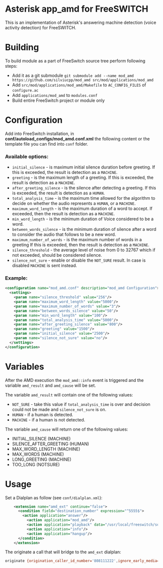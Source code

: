 # Asterisk app_amd for FreeSWITCH

This is an implementation of Asterisk's answering machine detection (voice activity detection) for FreeSWITCH.

# Building 

To build module as a part of FreeSwitch source tree perform following steps:

- Add it as a git submodule `git submodule add --name mod_amd https://github.com/silviucpp/mod_amd src/mod/applications/mod_amd`
- Add `src/mod/applications/mod_amd/Makefile` to `AC_CONFIG_FILES` of `configure.ac`
- Add `applications/mod_amd` to `modules.conf`
- Build entire FreeSwitch project or module only

# Configuration

Add into FreeSwitch installation, in **conf/autoload_configs/mod_amd.conf.xml** the following content or the template file you can find into `conf` folder. 

### Available options:

- `initial_silence` - is maximum initial silence duration before greeting. If this is exceeded, the result is detection as a `MACHINE`.
- `greeting` - is the maximum length of a greeting. If this is exceeded, the result is detection as a `MACHINE`.
- `after_greeting_silence` - is the silence after detecting a greeting. If this is exceeded, the result is detection as a `HUMAN`.
- `total_analysis_time` - is the maximum time allowed for the algorithm to decide on whether the audio represents a `HUMAN`, or a `MACHINE`.
- `maximum_word_length` - is the maximum duration of a word to accept. If exceeded, then the result is detection as a `MACHINE`.
- `min_word_length` - is the minimum duration of Voice considered to be a word.
- `between_words_silence` - is the minimum duration of silence after a word to consider the audio that follows to be a new word.
- `maximum_number_of_words` - is the maximum number of words in a greeting If this is exceeded, then the result is detection as a `MACHINE`.
- `silence_threshold` - the average level of noise from 0 to 32767 which if not exceeded, should be considered silence.
- `silence_not_sure` - enable or disable the `NOT_SURE` result. In case is disabled `MACHINE` is sent instead.

### Example:

```xml
<configuration name="mod_amd.conf" description="mod_amd Configuration">
  <settings>
    <param name="silence_threshold" value="256"/>
    <param name="maximum_word_length" value="5000"/>
    <param name="maximum_number_of_words" value="3"/>
    <param name="between_words_silence" value="50"/>
    <param name="min_word_length" value="100"/>
    <param name="total_analysis_time" value="5000"/>
    <param name="after_greeting_silence" value="800"/>
    <param name="greeting" value="1500"/>
    <param name="initial_silence" value="2500"/>
    <param name="silence_not_sure" value="no"/>
  </settings>
</configuration>
```

# Variables

After the AMD execution the `mod_amd::info` event is triggered and the variable `amd_result` and `amd_cause` will be set.

The variable `amd_result` will contain one of the following values:

- `NOT_SURE` - take this value if `total_analysis_time` is over and decision could not be made and `silence_not_sure` is on.
- `HUMAN` - if a human is detected.
- `MACHINE` - if a human is not detected.

The variable `amd_cause` will return one of the following values:

- INITIAL_SILENCE (MACHINE)
- SILENCE_AFTER_GREETING (HUMAN)
- MAX_WORD_LENGTH (MACHINE)
- MAX_WORDS (MACHINE)
- LONG_GREETING (MACHINE)
- TOO_LONG (NOTSURE)

# Usage

Set a Dialplan as follow (see `conf/dialplan.xml`):

```xml
    <extension name="amd_ext" continue="false">
      <condition field="destination_number" expression="^5555$">
        <action application="answer"/>
          <action application="mod_amd"/>
          <action application="playback" data="/usr/local/freeswitch/sounds/en/us/callie/voicemail/8000/vm-hello.wav"/>
          <action application="info"/>
          <action application="hangup"/>
      </condition>
    </extension>
```

The originate a call that will bridge to the `amd_ext` dialplan:

```sh
originate {origination_caller_id_number='808111222',ignore_early_media=true,originate_timeout=45}sofia/gateway/mygateway/0044888888888 5555
```